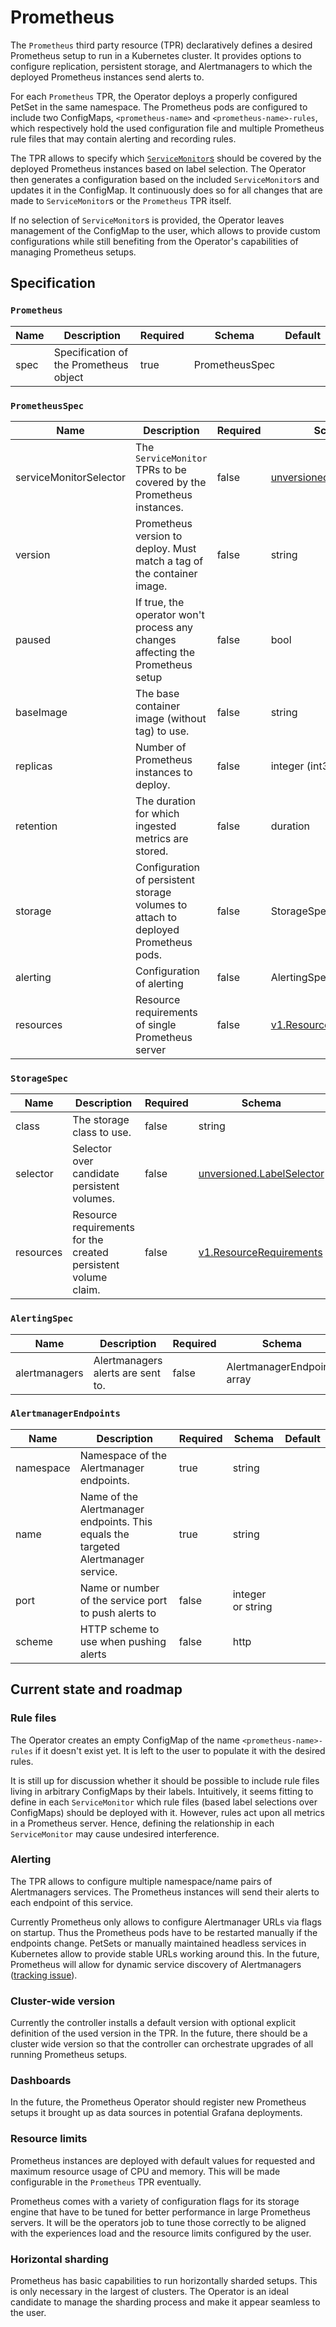 # Prometheus

The `Prometheus` third party resource (TPR) declaratively defines
a desired Prometheus setup to run in a Kubernetes cluster. It provides
options to configure replication, persistent storage, and Alertmanagers to
which the deployed Prometheus instances send alerts to.

For each `Prometheus` TPR, the Operator deploys a properly configured PetSet
in the same namespace. The Prometheus pods are configured to include two
ConfigMaps, `<prometheus-name>` and `<prometheus-name>-rules`, which respectively
hold the used configuration file and multiple Prometheus rule files that may 
contain alerting and recording rules. 

The TPR allows to specify which [`ServiceMonitor`s](./service-monitor.md)
should be covered by the deployed Prometheus instances based on label selection.
The Operator then generates a configuration based on the included `ServiceMonitor`s
and updates it in the ConfigMap. It continuously does so for all changes that
are made to `ServiceMonitor`s or the `Prometheus` TPR itself.

If no selection of `ServiceMonitor`s is provided, the Operator leaves management
of the ConfigMap to the user, which allows to provide custom configurations while
still benefiting from the Operator's capabilities of managing Prometheus setups.

## Specification

### `Prometheus`

| Name | Description | Required | Schema | Default |
| ---- | ----------- | -------- | ------ | ------- |
| spec | Specification of the Prometheus object | true | PrometheusSpec | |

### `PrometheusSpec`

| Name | Description | Required | Schema | Default |
| ---- | ----------- | -------- | ------ | ------- |
| serviceMonitorSelector | The `ServiceMonitor` TPRs to be covered by the Prometheus instances. | false | [unversioned.LabelSelector](http://kubernetes.io/docs/api-reference/v1/definitions/#_unversioned_labelselector) | |
| version | Prometheus version to deploy. Must match a tag of the container image. | false | string | v1.3.0 |
| paused | If true, the operator won't process any changes affecting the Prometheus setup | false | bool | false |
| baseImage | The base container image (without tag) to use. | false | string | quay.io/prometheus/prometheus |
| replicas | Number of Prometheus instances to deploy. | false | integer (int32) | 1 |
| retention | The duration for which ingested metrics are stored. | false | duration | 24h |
| storage | Configuration of persistent storage volumes to attach to deployed Prometheus pods. | false | StorageSpec |  |
| alerting | Configuration of alerting | false | AlertingSpec |  |
| resources | Resource requirements of single Prometheus server | false | [v1.ResourceRequirements](http://kubernetes.io/docs/api-reference/v1/definitions/#_v1_resourcerequirements) |  | 

### `StorageSpec`

| Name | Description | Required | Schema | Default |
| ---- | ----------- | -------- | ------ | ------- |
| class | The storage class to use. | false | string | |
| selector | Selector over candidate persistent volumes. | false | [unversioned.LabelSelector](http://kubernetes.io/docs/api-reference/v1/definitions/#_unversioned_labelselector) | |
| resources | Resource requirements for the created persistent volume claim. | false | [v1.ResourceRequirements](http://kubernetes.io/docs/api-reference/v1/definitions/#_v1_resourcerequirements)| |

### `AlertingSpec`

| Name | Description | Required | Schema | Default |
| ---- | ----------- | -------- | ------ | ------- |
| alertmanagers | Alertmanagers alerts are sent to.  | false | AlertmanagerEndpoints array | |

### `AlertmanagerEndpoints`

| Name | Description | Required | Schema | Default |
| ---- | ----------- | -------- | ------ | ------- |
| namespace | Namespace of the Alertmanager endpoints. | true | string | |
| name | Name of the Alertmanager endpoints. This equals the targeted Alertmanager service. | true | string | 
| port | Name or number of the service port to push alerts to | false | integer or string |
| scheme | HTTP scheme to use when pushing alerts | false | http |


## Current state and roadmap

### Rule files

The Operator creates an empty ConfigMap of the name `<prometheus-name>-rules` if it
doesn't exist yet. It is left to the user to populate it with the desired rules.

It is still up for discussion whether it should be possible to include rule files living
in arbitrary ConfigMaps by their labels.
Intuitively, it seems fitting to define in each `ServiceMonitor` which rule files (based 
label selections over ConfigMaps) should be deployed with it.
However, rules act upon all metrics in a Prometheus server. Hence, defining the
relationship in each `ServiceMonitor` may cause undesired interference.
 
### Alerting

The TPR allows to configure multiple namespace/name pairs of Alertmanagers
services. The Prometheus instances will send their alerts to each endpoint
of this service.

Currently Prometheus only allows to configure Alertmanager URLs via flags
on startup. Thus the Prometheus pods have to be restarted manually if the 
endpoints change.
PetSets or manually maintained headless services in Kubernetes allow to
provide stable URLs working around this. In the future, Prometheus will allow
for dynamic service discovery of Alertmanagers ([tracking issue](https://github.com/prometheus/prometheus/issues/2057)). 

### Cluster-wide version

Currently the controller installs a default version with optional explicit
definition of the used version in the TPR.
In the future, there should be a cluster wide version so that the controller
can orchestrate upgrades of all running Prometheus setups.

### Dashboards

In the future, the Prometheus Operator should register new Prometheus setups
it brought up as data sources in potential Grafana deployments. 

### Resource limits

Prometheus instances are deployed with default values for requested and maximum
resource usage of CPU and memory. This will be made configurable in the `Prometheus` 
TPR eventually.

Prometheus comes with a variety of configuration flags for its storage engine that
have to be tuned for better performance in large Prometheus servers. It will be the
operators job to tune those correctly to be aligned with the experiences load
and the resource limits configured by the user.

### Horizontal sharding

Prometheus has basic capabilities to run horizontally sharded setups. This is only
necessary in the largest of clusters. The Operator is an ideal candidate to manage the
sharding process and make it appear seamless to the user.
